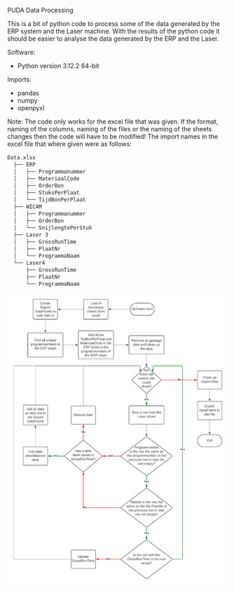 PUDA Data Processing

This is a bit of python code to process some of the data generated by the ERP system and the Laser machine. With the results of the python code it should be easier to analyse the data generated by the ERP and the Laser.

Software:
- Python version 3.12.2 64-bit

Imports:
- pandas
- numpy
- openpyxl

Note:
The code only works for the excel file that was given. If the format, naming of the columns, naming of the files or the naming of the sheets changes then the code will have to be modified!
The import names in the excel file that where given were as follows:

```
Data.xlsx
  ├── ERP
  │   ├── Programmanummer
  │   ├── MateriaalCode
  │   ├── OrderBon
  │   ├── StuksPerPlaat
  │   └── TijdBonPerPlaat
  ├── WICAM
  │   ├── Programmanummer
  │   ├── OrderBon
  │   └── SnijlengtePerStuk
  ├── Laser 3
  │   ├── GrossRunTime
  │   ├── PlaatNr
  │   └── ProgrammaNaam
  └── Laser4
      ├── GrossRunTime
      ├── PlaatNr
      └── ProgrammaNaam
```

![alt text](https://github.com/Lectoraat-DB-S/PUDADataProcessing/blob/main/PudaDataProcessing.png)
